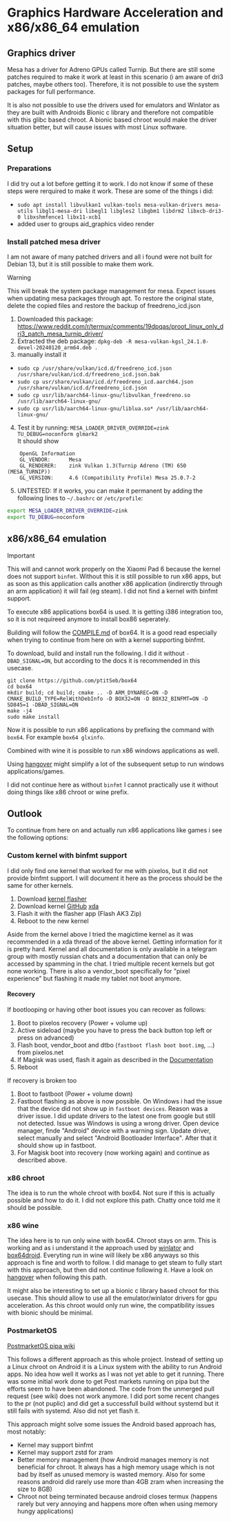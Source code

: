 # Graphics Hardware Acceleration and x86/x86_64 emulation

## Graphics driver

Mesa has a driver for Adreno GPUs called Turnip. But there are still some patches required to make it work at least in this scenario (i am aware of dri3 patches, maybe others too). Therefore, it is not possible to use the system packages for full performance.

It is also not possible to use the drivers used for emulators and Winlator as they are built with Androids Bionic c library and therefore not compatible with this glibc based chroot. A bionic based chroot would make the driver situation better, but will cause issues with most Linux software.

## Setup
### Preparations
I did try out a lot before getting it to work. I do not know if some of these steps were rerquired to make it work. These are some of the things i did:

- `sudo apt install libvulkan1 vulkan-tools mesa-vulkan-drivers mesa-utils libgl1-mesa-dri libegl1 libgles2 libgbm1 libdrm2 libxcb-dri3-0 libxshmfence1 libx11-xcb1`
- added user to groups aid_graphics video render

### Install patched mesa driver
I am not aware of many patched drivers and all i found were not built for Debian 13, but it is still possible to make them work.

> [!WARNING]
> This will break the system package management for mesa. Expect issues when updating mesa packages through apt. To restore the original state, delete the copied files and restore the backup of freedreno_icd.json

1) Downloaded this package: https://www.reddit.com/r/termux/comments/19dpqas/proot_linux_only_dri3_patch_mesa_turnip_driver/
2) Extracted the deb package: `dpkg-deb -R mesa-vulkan-kgsl_24.1.0-devel-20240120_arm64.deb .`
3) manually install it
- `sudo cp /usr/share/vulkan/icd.d/freedreno_icd.json /usr/share/vulkan/icd.d/freedreno_icd.json.bak`
- `sudo cp usr/share/vulkan/icd.d/freedreno_icd.aarch64.json /usr/share/vulkan/icd.d/freedreno_icd.json`
- `sudo cp usr/lib/aarch64-linux-gnu/libvulkan_freedreno.so /usr/lib/aarch64-linux-gnu/`
- `sudo cp usr/lib/aarch64-linux-gnu/liblua.so* /usr/lib/aarch64-linux-gnu/`
4) Test it by running: `MESA_LOADER_DRIVER_OVERRIDE=zink TU_DEBUG=noconform glmark2` \
It should show
```
    OpenGL Information
    GL_VENDOR:      Mesa
    GL_RENDERER:    zink Vulkan 1.3(Turnip Adreno (TM) 650 (MESA_TURNIP))
    GL_VERSION:     4.6 (Compatibility Profile) Mesa 25.0.7-2
```
5) UNTESTED: If it works, you can make it permanent by adding the following lines to `~/.bashrc` or `/etc/profile`:
```bash
export MESA_LOADER_DRIVER_OVERRIDE=zink
export TU_DEBUG=noconform
```

## x86/x86_64 emulation
> [!IMPORTANT]
> This will and cannot work properly on the Xiaomi Pad 6 because the kernel does not support `binfmt`. Without this it is still possible to run x86 apps, but as soon as this application calls another x86 application (indirerctly through an arm application) it will fail (eg steam). I did not find a kernel with binfmt support.

To execute x86 applications box64 is used. It is getting i386 integration too, so it is not requireed anymore to install box86 seperately.

Building will follow the [COMPILE.md](https://github.com/ptitSeb/box64/blob/main/docs/COMPILE.md) of box64. It is a good read especially when trying to continue from here on with a kernel supporting binfmt.

To download, build and install run the following. I did it without `-DBAD_SIGNAL=ON`, but according to the docs it is recommended in this usecase.
```
git clone https://github.com/ptitSeb/box64
cd box64
mkdir build; cd build; cmake .. -D ARM_DYNAREC=ON -D CMAKE_BUILD_TYPE=RelWithDebInfo -D BOX32=ON -D BOX32_BINFMT=ON -D SD845=1 -DBAD_SIGNAL=ON
make -j4  
sudo make install
```

Now it is possible to run x86 applications by prefixing the command with `box64`. For example `box64 glxinfo`.

Combined with wine it is possible to run x86 windows applications as well.

Using [hangover](https://github.com/AndreRH/hangover) might simplify a lot of the subsequent setup to run windows applications/games.

I did not continue here as without `binfmt` I cannot practically use it without doing things like x86 chroot or wine prefix.

## Outlook
To continue from here on and actually run x86 applications like games i see the following options:

### Custom kernel with binfmt support
I did only find one kernel that worked for me with pixelos, but it did not provide binfmt support. I will document it here as the process should be the same for other kernels.

1) Download [kernel flasher](https://github.com/fatalcoder524/KernelFlasher)
2) Download kernel [GitHub](https://github.com/Matrixx-Devices/android_kernel_xiaomi_pipa/releases/tag/v1.5) [xda](https://xdaforums.com/t/bloodreaper-kernel-v4-19-332-aosp-miui-hos-sukisu-ultra-xiaomi-pad-6.4737156/)
3) Flash it with the flasher app (Flash AK3 Zip)
4) Reboot to the new kernel

Aside from the kernel above I tried the magictime kernel as it was recommended in a xda thread of the above kernel. Getting information for it is pretty hard. Kernel and all documentation is only available in a telegram group with mostly russian chats and a documentation that can only be accessed by spamming in the chat. I tried multiple recent kernels but got none working. There is also a vendor_boot specifically for "pixel experience" but flashing it made my tablet not boot anymore.

#### Recovery
If bootlooping or having other boot issues you can recover as follows:
1) Boot to pixelos recovery (Power + volume up)
2) Active sideload (maybe you have to press the back button top left or press on advanced)
3) Flash boot, vendor_boot and dtbo (`fastboot flash boot boot.img`, ...) from pixelos.net
4) If Magisk was used, flash it again as described in the [Documentation](https://blog.pixelos.net/docs/guides/HowToRoot)
5) Reboot

If recovery is broken too
1) Boot to fastboot (Power + volume down)
2) Fastboot flashing as above is now possible. On Windows i had the issue that the device did not show up in `fastboot devices`. Reason was a driver issue. I did update drivers to the latest one from google but still not detected. Issue was Windows is using a wrong driver. Open device manager, finde "Android" device with a warning sign. Update driver, select manually and select "Android Bootloader Interface". After that it should show up in fastboot.
3) For Magisk boot into recovery (now working again) and continue as described above.

### x86 chroot
The idea is to run the whole chroot with box64. Not sure if this is actually possible and how to do it. I did not explore this path. Chatty once told me it should be possible.

### x86 wine
The idea here is to run only wine with box64. Chroot stays on arm. This is working and as i understand it the approach used by [winlator](https://github.com/brunodev85/winlator) and [box64droid](https://github.com/Ilya114/Box64Droid). Everyting run in wine will likely be x86 anyways so this approach is fine and worth to follow. I did manage to get steam to fully start with this approach, but then did not continue following it. Have a look on [hangover](https://github.com/AndreRH/hangover) when following this path.

It might also be interesting to set up a bionic c library based chroot for this usecase. This should allow to use all the emulator/winlator drivers for gpu acceleration. As this chroot would only run wine, the compatibility issues with bionic should be minimal.

### PostmarketOS
[PostmarketOS pipa wiki](https://wiki.postmarketos.org/wiki/Xiaomi_Pad_6_(xiaomi-pipa))

This follows a different approach as this whole project. Instead of setting up a Linux chroot on Android it is a Linux system with the ability to run Android apps. No idea how well it works as I was not yet able to get it running. There was some initial work done to get Post markets running on pipa but the efforts seem to have been abandoned. The code from the unmerged pull request (see wiki) does not work anymore. I did port some recent changes to the pr (not puplic) and did get a successfull build without systemd but it still fails with systemd. Also did not yet flash it.

This approach might solve some issues the Android based approach has, most notably:
- Kernel may support binfmt
- Kernel may support zstd for zram
- Better memory management (how Android manages memory is not beneficial for chroot. It always has a high memory usage which is not bad by itself as unused memory is wasted memory. Also for some reasons android did rarely use more than 4GB zram when increasing the size to 8GB)
- Chroot not being terminated because android closes termux (happens rarely but very annoying and happens more often when using memory hungy applications)
